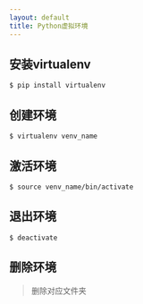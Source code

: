 ```yaml
---
layout: default
title: Python虚拟环境
---
```


## 安装virtualenv
```
$ pip install virtualenv
```

## 创建环境
```
$ virtualenv venv_name
```

## 激活环境
```
$ source venv_name/bin/activate
```

## 退出环境
```
$ deactivate
```

## 删除环境
> 删除对应文件夹